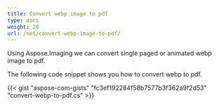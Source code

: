 ```yaml
---
title: Convert webp image to pdf
type: docs
weight: 20
url: /net/convert-webp-image-to-pdf/
---
```


Using Aspose.Imaging we can convert single paged or animated webp image to pdf.

The following code snippet shows you how to convert webp to pdf.

{{< gist "aspose-com-gists" "fc3ef192284f58b7577b3f362a9f2d53" "convert-webp-to-pdf.cs" >}}



